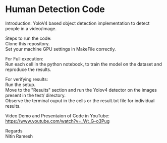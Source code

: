 # Human Detection Code

Introduction:
YoloV4 based object detection implementation to detect people in a video/image.

Steps to run the code:<br />
Clone this repository.<br />
Set your machine GPU settings in MakeFile correctly.

For Full execution:<br />
Run each cell in the python notebook, to train the model on the dataset and reproduce the results.

For verifying results:<br />
Run the setup.<br />
Move to the "Results" section and run the Yolov4 detector on the images present in the test/ directory.<br />
Observe the terminal ouput in the cells or the result.txt file for individual results.<br />

Video Demo and Presentaion of Code in YouTube:<br />
https://www.youtube.com/watch?v=_Wt_G-o3Pug

Regards<br />
Nitin Ramesh
